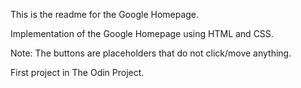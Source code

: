 This is the readme for the Google Homepage. 

Implementation of the Google Homepage using HTML and CSS. 

Note: The buttons are placeholders that do not click/move anything. 

First project in The Odin Project.
